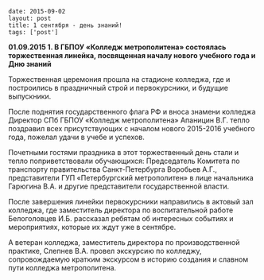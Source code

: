 ```
date: 2015-09-02
layout: post
title: 1 сентября - день знаний!
tags: ['post']
```

**01.09.2015 1. В ГБПОУ «Колледж метрополитена» состоялась торжественная линейка, посвященная началу нового учебного года и Дню знаний**

Торжественная церемония прошла на стадионе колледжа, где и построились в праздничный строй и первокурсники, и будущие выпускники.

После поднятия государственного флага РФ и вноса знамени колледжа Директор СПб ГБПОУ «Колледж метрополитена» Апаницин В.Г. тепло поздравил всех присутствующих с началом нового 2015-2016 учебного года, пожелал удачи в учебе и успехов.

Почетными гостями праздника в этот торжественный день стали и тепло поприветствовали обучающихся: Председатель Комитета по транспорту правительства Санкт-Петербурга Воробьев А.Г., представители ГУП «Петербургский метрополитен» в лице начальника Гарюгина В.А. и другие представители государственной власти.

После завершения линейки первокурсники направились в актовый зал колледжа, где заместитель директора по воспитательной работе Белоголовцев И.Б. рассказал ребятам об интересных событиях и мероприятиях, которые их ждут уже в сентябре.

А ветеран колледжа, заместитель директора по производственной практике, Слепнев В.А. провел экскурсию по колледжу, сопровождаемую кратким экскурсом в историю создания и славном пути колледжа метрополитена.
